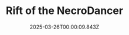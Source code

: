 ---
title: "Rift of the NecroDancer"
id: 2073250
date: 2025-03-26T00:00:09.843Z
link: games/steam/recent/rift-of-the-necrodancer
image: http://media.steampowered.com/steamcommunity/public/images/apps/2073250/c098e2f779cadbb9e24a58a0e0763ec65b82b4b5.jpg
playtime_2weeks: 18
playtime_forever: 1443
playtime_windows_forever: 0
playtime_mac_forever: 0
playtime_linux_forever: 1443
playtime_deck_forever: 1443
---